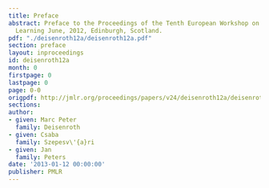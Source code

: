 ```yaml
---
title: Preface
abstract: Preface to the Proceedings of the Tenth European Workshop on Reinforcement
  Learning June, 2012, Edinburgh, Scotland.
pdf: "./deisenroth12a/deisenroth12a.pdf"
section: preface
layout: inproceedings
id: deisenroth12a
month: 0
firstpage: 0
lastpage: 0
page: 0-0
origpdf: http://jmlr.org/proceedings/papers/v24/deisenroth12a/deisenroth12a.pdf
sections: 
author:
- given: Marc Peter
  family: Deisenroth
- given: Csaba
  family: Szepesv\'{a}ri
- given: Jan
  family: Peters
date: '2013-01-12 00:00:00'
publisher: PMLR
---
```

